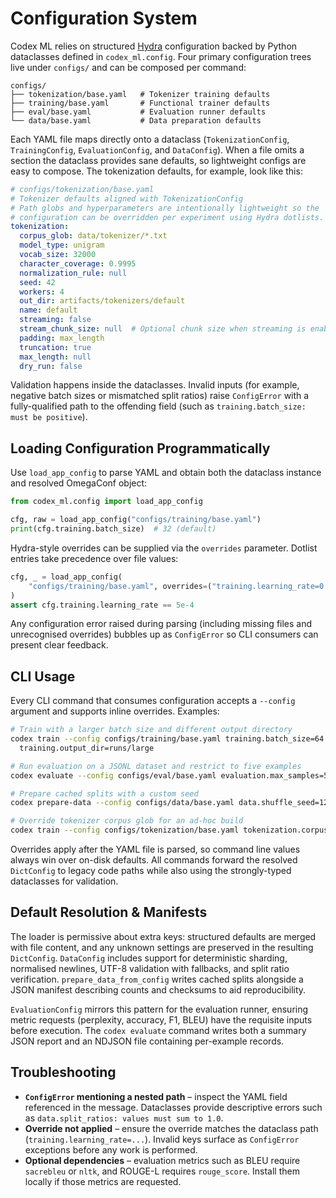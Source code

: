 # Configuration System

Codex ML relies on structured [Hydra](https://hydra.cc) configuration backed by
Python dataclasses defined in `codex_ml.config`. Four primary configuration
trees live under `configs/` and can be composed per command:

```
configs/
├── tokenization/base.yaml   # Tokenizer training defaults
├── training/base.yaml       # Functional trainer defaults
├── eval/base.yaml           # Evaluation runner defaults
└── data/base.yaml           # Data preparation defaults
```

Each YAML file maps directly onto a dataclass (`TokenizationConfig`,
`TrainingConfig`, `EvaluationConfig`, and `DataConfig`). When a file omits a
section the dataclass provides sane defaults, so lightweight configs are easy to
compose. The tokenization defaults, for example, look like this:

```yaml
# configs/tokenization/base.yaml
# Tokenizer defaults aligned with TokenizationConfig
# Path globs and hyperparameters are intentionally lightweight so the
# configuration can be overridden per experiment using Hydra dotlists.
tokenization:
  corpus_glob: data/tokenizer/*.txt
  model_type: unigram
  vocab_size: 32000
  character_coverage: 0.9995
  normalization_rule: null
  seed: 42
  workers: 4
  out_dir: artifacts/tokenizers/default
  name: default
  streaming: false
  stream_chunk_size: null  # Optional chunk size when streaming is enabled
  padding: max_length
  truncation: true
  max_length: null
  dry_run: false
```

Validation happens inside the dataclasses. Invalid inputs (for example,
negative batch sizes or mismatched split ratios) raise `ConfigError` with a
fully-qualified path to the offending field (such as
`training.batch_size: must be positive`).

## Loading Configuration Programmatically

Use `load_app_config` to parse YAML and obtain both the dataclass instance and
resolved OmegaConf object:

```python
from codex_ml.config import load_app_config

cfg, raw = load_app_config("configs/training/base.yaml")
print(cfg.training.batch_size)  # 32 (default)
```

Hydra-style overrides can be supplied via the `overrides` parameter. Dotlist
entries take precedence over file values:

```python
cfg, _ = load_app_config(
    "configs/training/base.yaml", overrides=("training.learning_rate=0.0005",)
)
assert cfg.training.learning_rate == 5e-4
```

Any configuration error raised during parsing (including missing files and
unrecognised overrides) bubbles up as `ConfigError` so CLI consumers can present
clear feedback.

## CLI Usage

Every CLI command that consumes configuration accepts a `--config` argument and
supports inline overrides. Examples:

```bash
# Train with a larger batch size and different output directory
codex train --config configs/training/base.yaml training.batch_size=64 \
  training.output_dir=runs/large

# Run evaluation on a JSONL dataset and restrict to five examples
codex evaluate --config configs/eval/base.yaml evaluation.max_samples=5

# Prepare cached splits with a custom seed
codex prepare-data --config configs/data/base.yaml data.shuffle_seed=123

# Override tokenizer corpus glob for an ad-hoc build
codex train --config configs/tokenization/base.yaml tokenization.corpus_glob=data/*.txt
```

Overrides apply after the YAML file is parsed, so command line values always win
over on-disk defaults. All commands forward the resolved `DictConfig` to legacy
code paths while also using the strongly-typed dataclasses for validation.

## Default Resolution & Manifests

The loader is permissive about extra keys: structured defaults are merged with
file content, and any unknown settings are preserved in the resulting
`DictConfig`. `DataConfig` includes support for deterministic sharding,
normalised newlines, UTF-8 validation with fallbacks, and split ratio
verification. `prepare_data_from_config` writes cached splits alongside a JSON
manifest describing counts and checksums to aid reproducibility.

`EvaluationConfig` mirrors this pattern for the evaluation runner, ensuring
metric requests (perplexity, accuracy, F1, BLEU) have the requisite inputs before
execution. The `codex evaluate` command writes both a summary JSON report and an
NDJSON file containing per-example records.

## Troubleshooting

- **`ConfigError` mentioning a nested path** – inspect the YAML field referenced
  in the message. Dataclasses provide descriptive errors such as
  `data.split_ratios: values must sum to 1.0`.
- **Override not applied** – ensure the override matches the dataclass path
  (`training.learning_rate=...`). Invalid keys surface as `ConfigError`
  exceptions before any work is performed.
- **Optional dependencies** – evaluation metrics such as BLEU require
  `sacrebleu` or `nltk`, and ROUGE-L requires `rouge_score`. Install them locally
  if those metrics are requested.
